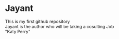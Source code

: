 # Jayant
This is my first github repository
<br>
Jayant is the author who will be taking a cosulting Job
<br>
"Katy Perry"